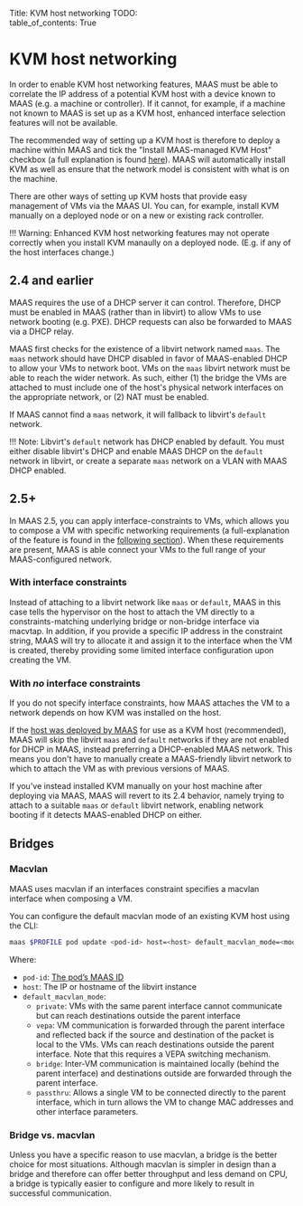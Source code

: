 Title: KVM host networking
TODO:  
table_of_contents: True

# KVM host networking

In order to enable KVM host networking features, MAAS must be able to correlate
the IP address of a potential KVM host with a device known to MAAS (e.g.  a
machine or controller). If it cannot, for example, if a machine not known to
MAAS is set up as a KVM host, enhanced interface selection features will not be
available.

The recommended way of setting up a KVM host is therefore to deploy a machine
within MAAS and tick the "Install MAAS-managed KVM Host" checkbox (a full
explanation is found [here][deploykvm]). MAAS will automatically install KVM as
well as ensure that the network model is consistent with what is on the machine.

There are other ways of setting up KVM hosts that provide easy management of VMs
via the MAAS UI. You can, for example, install KVM manually on a deployed node
or on a new or existing rack controller.

!!! Warning:
    Enhanced KVM host networking features may not operate correctly when you
    install KVM manaully on a deployed node. (E.g. if any of the host interfaces
    change.)

## 2.4 and earlier

MAAS requires the use of a DHCP server it can control. Therefore, DHCP must be
enabled in MAAS (rather than in libvirt) to allow VMs to use network booting
(e.g. PXE). DHCP requests can also be forwarded to MAAS via a DHCP relay.

MAAS first checks for the existence of a libvirt network named `maas`. The
`maas` network should have DHCP disabled in favor of MAAS-enabled DHCP to allow
your VMs to network boot. VMs on the `maas` libvirt network must be able to
reach the wider network. As such, either (1) the bridge the VMs are attached to
must include one of the host's physical network interfaces on the appropriate
network, or (2) NAT must be enabled.

If MAAS cannot find a `maas` network, it will fallback to libvirt's `default`
network.

!!! Note:
    Libvirt's `default` network has DHCP enabled by default. You must either
    disable libvirt's DHCP and enable MAAS DHCP on the `default` network in
    libvirt, or create a separate `maas` network on a VLAN with MAAS DHCP enabled.

## 2.5+

In MAAS 2.5, you can apply interface-constraints to VMs, which allows you to
compose a VM with specific networking requirements (a full-explanation of the
feature is found in the [following section][interface-constraints]). When these
requirements are present, MAAS is able connect your VMs to the full range of
your MAAS-configured network.

### With interface constraints

Instead of attaching to a libvirt network like `maas` or `default`, MAAS in
this case tells the hypervisor on the host to attach the VM directly to a
constraints-matching underlying bridge or non-bridge interface via macvtap.  In
addition, if you provide a specific IP address in the constraint string, MAAS
will try to allocate it and assign it to the interface when the VM is created,
thereby providing some limited interface configuration upon creating the VM.

### With *no* interface constraints

If you do not specify interface constraints, how MAAS attaches the VM to a
network depends on how KVM was installed on the host.

If the [host was deployed by MAAS][deploykvm] for use as a KVM host
(recommended), MAAS will skip the libvirt `maas` and `default` networks if they
are not enabled for DHCP in MAAS, instead preferring a DHCP-enabled MAAS
network. This means you don't have to manually create a MAAS-friendly libvirt
network to which to attach the VM as with previous versions of MAAS.

If you've instead installed KVM manually on your host machine after deploying
via MAAS, MAAS will revert to its 2.4 behavior, namely trying to attach to a
suitable `maas` or `default` libvirt network, enabling network booting if it
detects MAAS-enabled DHCP on either.

## Bridges

### Macvlan

MAAS uses macvlan if an interfaces constraint specifies a macvlan interface when
composing a VM.

You can configure the default macvlan mode of an existing KVM host using the
CLI:

```bash
maas $PROFILE pod update <pod-id> host=<host> default_macvlan_mode=<mode>
```

Where:

- `pod-id`: [The pod’s MAAS ID][findpodid]
- `host`: The IP or hostname of the libvirt instance
- `default_macvlan_mode`:
    - `private`: VMs with the same parent interface cannot communicate but can
      reach destinations outside the parent interface
    - `vepa`: VM communication is forwarded through the parent interface and
      reflected back if the source and destination of the packet is local to the
      VMs.  VMs can reach destinations outside the parent interface. Note that
      this requires a VEPA switching mechanism.
    - `bridge`: Inter-VM communication is maintained locally (behind the parent
      interface) and destinations outside are forwarded through the parent
      interface.
    - `passthru`: Allows a single VM to be connected directly to the parent
      interface, which in turn allows the VM to change MAC addresses and other
      interface parameters.


### Bridge vs. macvlan

Unless you have a specific reason to use macvlan, a bridge is the better choice
for most situations. Although macvlan is simpler in design than a bridge and
therefore can offer better throughput and less demand on CPU, a bridge is typically
easier to configure and more likely to result in successful communication.



<!-- LINKS -->

[findpodid]: manage-cli-comp-hw.md#find-pod-ids
[interface-constraints]: manage-cli-comp-hw.md#interfaces
[deploykvm]: manage-pods-webui.md#add-a-kvm-host

